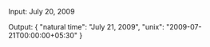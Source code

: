 Input:
July 20, 2009

Output: 
{
"natural time": "July 21, 2009",
"unix": "2009-07-21T00:00:00+05:30"
}
